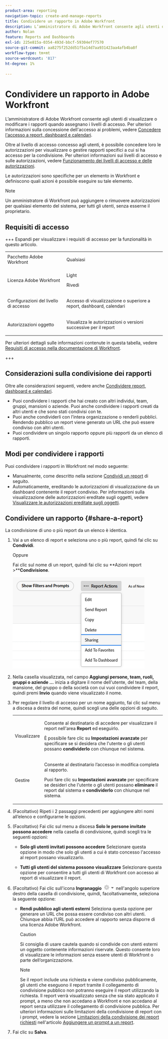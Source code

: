 ```yaml
---
product-area: reporting
navigation-topic: create-and-manage-reports
title: Condividere un rapporto in Adobe Workfront
description: L’amministratore di Adobe Workfront consente agli utenti di visualizzare o modificare i rapporti quando assegnano i livelli di accesso. Per ulteriori informazioni sulla concessione dell’accesso ai problemi, consulta Concedere l’accesso a rapporti, dashboard e calendari.
author: Nolan
feature: Reports and Dashboards
exl-id: 225e815a-0354-493d-bbcf-59304ef77570
source-git-commit: aa8275f252dd51f5a14d7aa931423aa4afb4ba8f
workflow-type: tm+mt
source-wordcount: '817'
ht-degree: 1%

---
```


# Condividere un rapporto in Adobe Workfront

<!-- Audited: 11/2024 -->

L’amministratore di Adobe Workfront consente agli utenti di visualizzare o modificare i rapporti quando assegnano i livelli di accesso. Per ulteriori informazioni sulla concessione dell&#39;accesso ai problemi, vedere [Concedere l&#39;accesso a report, dashboard e calendari](../../../administration-and-setup/add-users/configure-and-grant-access/grant-access-reports-dashboards-calendars.md).

Oltre al livello di accesso concesso agli utenti, è possibile concedere loro le autorizzazioni per visualizzare o gestire rapporti specifici a cui si ha accesso per la condivisione. Per ulteriori informazioni sui livelli di accesso e sulle autorizzazioni, vedere [Funzionamento dei livelli di accesso e delle autorizzazioni](../../../administration-and-setup/add-users/access-levels-and-object-permissions/how-access-levels-permissions-work-together.md).

Le autorizzazioni sono specifiche per un elemento in Workfront e definiscono quali azioni è possibile eseguire su tale elemento.

>[!NOTE]
>
>Un amministratore di Workfront può aggiungere o rimuovere autorizzazioni per qualsiasi elemento del sistema, per tutti gli utenti, senza esserne il proprietario.

## Requisiti di accesso

+++ Espandi per visualizzare i requisiti di accesso per la funzionalità in questo articolo. 

<table style="table-layout:auto"> 
 <col> 
 <col> 
 <tbody> 
  <tr> 
   <td role="rowheader">Pacchetto Adobe Workfront</td> 
   <td> <p>Qualsiasi</p> </td> 
  </tr> 
  <tr> 
   <td role="rowheader">Licenza Adobe Workfront</td> 
   <td> 
      <p>Light</p>
      <p>Rivedi</p>
   </td>
  </tr> 
  <tr> 
   <td role="rowheader">Configurazioni del livello di accesso</td> 
   <td> <p>Accesso di visualizzazione o superiore a report, dashboard, calendari</p></td> 
  </tr> 
  <tr> 
   <td role="rowheader">Autorizzazioni oggetto</td> 
   <td> <p>Visualizza le autorizzazioni o versioni successive per il report</p></td> 
  </tr> 
 </tbody> 
</table>

Per ulteriori dettagli sulle informazioni contenute in questa tabella, vedere [Requisiti di accesso nella documentazione di Workfront](/help/quicksilver/administration-and-setup/add-users/access-levels-and-object-permissions/access-level-requirements-in-documentation.md).

+++

## Considerazioni sulla condivisione dei rapporti

Oltre alle considerazioni seguenti, vedere anche [Condividere report, dashboard e calendari](../../../workfront-basics/grant-and-request-access-to-objects/permissions-reports-dashboards-calendars.md).

* Puoi condividere i rapporti che hai creato con altri individui, team, gruppi, mansioni o aziende. Puoi anche condividere i rapporti creati da altri utenti e che sono stati condivisi con te.
* Puoi anche condividerli con l’intera organizzazione o renderli pubblici. Rendendo pubblico un report viene generato un URL che può essere condiviso con altri utenti.
* Puoi condividere un singolo rapporto oppure più rapporti da un elenco di rapporti.

## Modi per condividere i rapporti

Puoi condividere i rapporti in Workfront nel modo seguente:

* Manualmente, come descritto nella sezione [Condividi un report](#share-a-report) di seguito.
* Automaticamente, ereditando le autorizzazioni di visualizzazione da un dashboard contenente il report condiviso. Per informazioni sulla visualizzazione delle autorizzazioni ereditate sugli oggetti, vedere [Visualizzare le autorizzazioni ereditate sugli oggetti](../../../workfront-basics/grant-and-request-access-to-objects/view-inherited-permissions-on-objects.md).

## Condividere un rapporto {#share-a-report}

La condivisione di uno o più report da un elenco è identica.

1. Vai a un elenco di report e seleziona uno o più report, quindi fai clic su **Condividi**.

   Oppure

   Fai clic sul nome di un report, quindi fai clic su **Azioni report >****Condivisione**.

   ![](assets/unshimmed-report-actions-sharing.png)

1. Nella casella visualizzata, nel campo **Aggiungi persone, team, ruoli, gruppi o aziende ...** inizia a digitare il nome dell&#39;utente, del team, della mansione, del gruppo o della società con cui vuoi condividere il report, quindi premi **Invio** quando viene visualizzato il nome.

1. Per regolare il livello di accesso per un nome aggiunto, fai clic sul menu a discesa a destra del nome, quindi scegli una delle opzioni di seguito.

   <table style="table-layout:auto"> 
    <col> 
    <col> 
    <tbody> 
     <tr> 
      <td role="rowheader">Visualizzare</td> 
      <td> <p>Consente al destinatario di accedere per visualizzare il report nell'area <strong>Report</strong> ed eseguirlo.</p> <p>È possibile fare clic su <strong>Impostazioni avanzate</strong> per specificare se si desidera che l'utente o gli utenti possano <strong>condividerlo</strong> con chiunque nel sistema.</p> </td> 
     </tr> 
     <tr> 
      <td role="rowheader">Gestire</td> 
      <td> <p>Consente al destinatario l’accesso in modifica completa al rapporto.</p> <p>Puoi fare clic su <strong>Impostazioni avanzate</strong> per specificare se desideri che l'utente o gli utenti possano <strong>eliminare</strong> il report dal sistema e <strong>condividerlo</strong> con chiunque nel sistema.</p> </td> 
     </tr> 
    </tbody> 
   </table>

1. (Facoltativo) Ripeti i 2 passaggi precedenti per aggiungere altri nomi all’elenco e configurarne le opzioni.
1. (Facoltativo) Fai clic sul menu a discesa **Solo le persone invitate possono accedere** nella casella di condivisione, quindi scegli tra le seguenti opzioni:

   * **Solo gli utenti invitati possono accedere** Selezionare questa opzione in modo che solo gli utenti a cui è stato concesso l&#39;accesso al report possano visualizzarlo.

   * **Tutti gli utenti del sistema possono visualizzare** Selezionare questa opzione per consentire a tutti gli utenti di Workfront con accesso ai report di visualizzare il report.

1. (Facoltativo) Fai clic sull&#39;icona **Ingranaggio** ![Impostazioni icona ingranaggio](assets/gear-icon-settings-with-dn-arrow.jpg) nell&#39;angolo superiore destro della casella di condivisione, quindi, facoltativamente, seleziona la seguente opzione:

   * **Rendi pubblico agli utenti esterni** Seleziona questa opzione per generare un URL che possa essere condiviso con altri utenti. Chiunque abbia l’URL può accedere al rapporto senza disporre di una licenza Adobe Workfront.

     >[!CAUTION]
     >
     >Si consiglia di usare cautela quando si condivide con utenti esterni un oggetto contenente informazioni riservate. Questo consente loro di visualizzare le informazioni senza essere utenti di Workfront o parte dell’organizzazione.

     >[!NOTE]
     >
     >Se il report include una richiesta e viene condiviso pubblicamente, gli utenti che eseguono il report tramite il collegamento di condivisione pubblico non potranno eseguire il report utilizzando la richiesta. Il report verrà visualizzato senza che sia stato applicato il prompt, a meno che non accedano a Workfront e non accedano al report senza utilizzare il collegamento di condivisione pubblica. Per ulteriori informazioni sulle limitazioni della condivisione di report con i prompt, vedere la sezione [Limitazioni della condivisione dei report richiesti](../../../reports-and-dashboards/reports/creating-and-managing-reports/add-prompt-report.md#limitations-of-running-public-prompted-reports) nell&#39;articolo [Aggiungere un prompt a un report](../../../reports-and-dashboards/reports/creating-and-managing-reports/add-prompt-report.md).

1. Fai clic su **Salva**.
